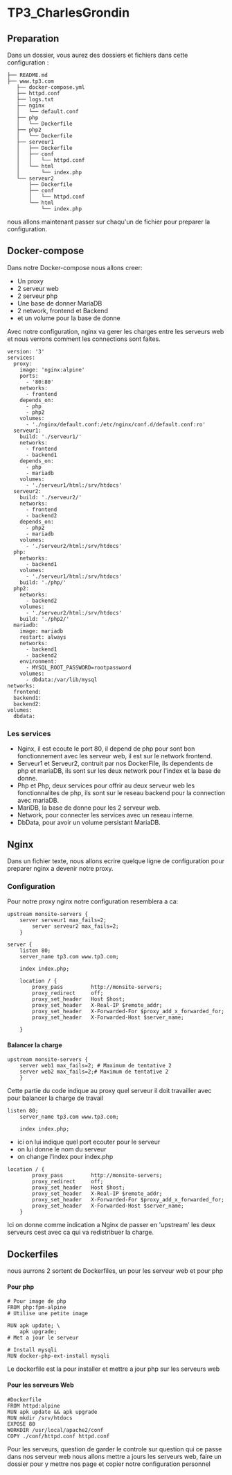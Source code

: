 # TP3_CharlesGrondin

## Preparation
Dans un dossier, vous aurez des dossiers et fichiers dans cette configuration :

```
├── README.md
├── www.tp3.com
   ├── docker-compose.yml
   ├── httpd.conf
   ├── logs.txt
   ├── nginx
   │   └── default.conf
   ├── php
   │   └── Dockerfile
   ├── php2
   │   └── Dockerfile
   ├── serveur1
   │   ├── Dockerfile
   │   ├── conf
   │   │   └── httpd.conf
   │   └── html
   │       └── index.php
   └── serveur2
       ├── Dockerfile
       ├── conf
       │   └── httpd.conf
       └── html
           └── index.php
```
nous allons maintenant passer sur chaqu'un de fichier pour preparer la configuration.

## Docker-compose

Dans notre Docker-compose nous allons creer:
- Un proxy
- 2 serveur web
- 2 serveur php
- Une base de donner MariaDB
- 2 network, frontend et Backend
- et un volume pour la base de donne

Avec notre configuration, nginx va gerer les charges entre les serveurs web et nous verrons comment les connections sont faites.

```
version: '3'
services:
  proxy:
    image: 'nginx:alpine'
    ports:
      - '80:80'
    networks:
      - frontend
    depends_on:
      - php
      - php2
    volumes:
      - './nginx/default.conf:/etc/nginx/conf.d/default.conf:ro'
  serveur1:
    build: './serveur1/'
    networks:
      - frontend
      - backend1
    depends_on:
      - php
      - mariadb
    volumes:
      - './serveur1/html:/srv/htdocs'
  serveur2:
    build: './serveur2/'
    networks:
      - frontend
      - backend2
    depends_on:
      - php2
      - mariadb
    volumes:
      - './serveur2/html:/srv/htdocs'
  php:
    networks:
      - backend1
    volumes:
      - './serveur1/html:/srv/htdocs'
    build: './php/'
  php2:
    networks:
      - backend2
    volumes:
      - './serveur2/html:/srv/htdocs'
    build: './php2/'
  mariadb:
    image: mariadb
    restart: always
    networks:
      - backend1
      - backend2
    environment:
      - MYSQL_ROOT_PASSWORD=rootpassword
    volumes:
      - dbdata:/var/lib/mysql
networks:
  frontend:
  backend1:
  backend2:
volumes:
  dbdata:
```

### Les services
- Nginx, il est ecoute le port 80, il depend de php pour sont bon fonctionnement avec les serveur web, il est sur le network frontend.
- Serveur1 et Serveur2, contruit par nos DockerFile, ils dependents de php et mariaDB, ils sont sur les deux network pour l'index et la base de donne.
- Php et Php, deux services pour offrir au deux serveur web les fonctionnalites de php, ils sont sur le reseau backend pour la connection avec mariaDB.
- MariDB, la base de donne pour les 2 serveur web.
- Network, pour connecter les services avec un reseau interne.
- DbData, pour avoir un volume persistant MariaDB.



## Nginx
Dans un fichier texte, nous allons ecrire quelque ligne de configuration pour preparer nginx a devenir notre proxy.

### Configuration
Pour notre proxy nginx notre configuration resemblera a ca:

```
upstream monsite-servers {
   	server serveur1 max_fails=2;
    	server serveur2 max_fails=2;
    }

server {
    listen 80;
    server_name tp3.com www.tp3.com;

    index index.php;

    location / {
        proxy_pass         http://monsite-servers;
        proxy_redirect     off;
        proxy_set_header   Host $host;
        proxy_set_header   X-Real-IP $remote_addr;
        proxy_set_header   X-Forwarded-For $proxy_add_x_forwarded_for;
        proxy_set_header   X-Forwarded-Host $server_name;

    }
```

#### Balancer la charge
```
upstream monsite-servers {
   	server web1 max_fails=2; # Maximum de tentative 2
    server web2 max_fails=2;# Maximum de tentative 2
    }
```
Cette partie du code indique au proxy quel serveur il doit travailler avec pour balancer la charge de travail

```
listen 80;
    server_name tp3.com www.tp3.com;

    index index.php;
```
- ici on lui indique quel port ecouter pour le serveur
- on lui donne le nom du serveur
- on change l'index pour index.php
  
```
location / {
        proxy_pass         http://monsite-servers;
        proxy_redirect     off;
        proxy_set_header   Host $host;
        proxy_set_header   X-Real-IP $remote_addr;
        proxy_set_header   X-Forwarded-For $proxy_add_x_forwarded_for;
        proxy_set_header   X-Forwarded-Host $server_name;
    }
```
Ici on donne comme indication a Nginx de passer en 'upstream' les deux serveurs
cest avec ca qui va redistribuer la charge.

## Dockerfiles

nous aurrons 2 sortent de Dockerfiles, un pour les serveur web et pour php

#### Pour php

```
# Pour image de php
FROM php:fpm-alpine
# Utilise une petite image

RUN apk update; \
    apk upgrade;
# Met a jour le serveur

# Install mysqli
RUN docker-php-ext-install mysqli
```

Le dockerfile est la pour installer et mettre a jour php sur les serveurs web

#### Pour les serveurs Web

```
#Dockerfile
FROM httpd:alpine
RUN apk update && apk upgrade
RUN mkdir /srv/htdocs
EXPOSE 80
WORKDIR /usr/local/apache2/conf
COPY ./conf/httpd.conf httpd.conf
```

Pour les serveurs, question de garder le controle sur question qui ce passe dans nos serveur web
nous allons mettre a jours les serveurs web, faire un dossier pour y mettre nos page et copier notre
configuration personnel



















             
